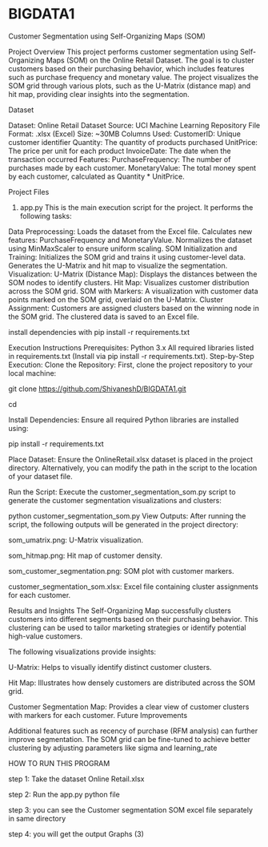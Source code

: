 # BIGDATA1
Customer Segmentation using Self-Organizing Maps (SOM)

Project Overview
This project performs customer segmentation using Self-Organizing Maps (SOM) on the Online Retail Dataset. The goal is to cluster customers based on their purchasing behavior, which includes features such as purchase frequency and monetary value. The project visualizes the SOM grid through various plots, such as the U-Matrix (distance map) and hit map, providing clear insights into the segmentation.

Dataset

Dataset: Online Retail Dataset
Source: UCI Machine Learning Repository
File Format: .xlsx (Excel)
Size: ~30MB
Columns Used:
CustomerID: Unique customer identifier
Quantity: The quantity of products purchased
UnitPrice: The price per unit for each product
InvoiceDate: The date when the transaction occurred
Features:
PurchaseFrequency: The number of purchases made by each customer.
MonetaryValue: The total money spent by each customer, calculated as Quantity * UnitPrice.

Project Files
1. app.py
This is the main execution script for the project. It performs the following tasks:

Data Preprocessing:
Loads the dataset from the Excel file.
Calculates new features: PurchaseFrequency and MonetaryValue.
Normalizes the dataset using MinMaxScaler to ensure uniform scaling.
SOM Initialization and Training:
Initializes the SOM grid and trains it using customer-level data.
Generates the U-Matrix and hit map to visualize the segmentation.
Visualization:
U-Matrix (Distance Map): Displays the distances between the SOM nodes to identify clusters.
Hit Map: Visualizes customer distribution across the SOM grid.
SOM with Markers: A visualization with customer data points marked on the SOM grid, overlaid on the U-Matrix.
Cluster Assignment:
Customers are assigned clusters based on the winning node in the SOM grid.
The clustered data is saved to an Excel file.

install dependencies with
pip install -r requirements.txt


Execution Instructions
Prerequisites:
Python 3.x
All required libraries listed in requirements.txt (Install via pip install -r requirements.txt).
Step-by-Step Execution:
Clone the Repository: First, clone the project repository to your local machine:


git clone <https://github.com/ShivaneshD/BIGDATA1.git>

cd <BIGDATA1>

Install Dependencies: Ensure all required Python libraries are installed using:

pip install -r requirements.txt

Place Dataset: Ensure the OnlineRetail.xlsx dataset is placed in the project directory. 
Alternatively, you can modify the path in the script to the location of your dataset file.

Run the Script: Execute the customer_segmentation_som.py script to generate the customer segmentation visualizations and clusters:

python customer_segmentation_som.py
View Outputs: After running the script, the following outputs will be generated in the project directory:

som_umatrix.png: U-Matrix visualization.

som_hitmap.png: Hit map of customer density.

som_customer_segmentation.png: SOM plot with customer markers.

customer_segmentation_som.xlsx: Excel file containing cluster assignments for each customer.


Results and Insights
The Self-Organizing Map successfully clusters customers into different segments based on their purchasing behavior. This clustering can be used to tailor marketing strategies or identify potential high-value customers.

The following visualizations provide insights:

U-Matrix: Helps to visually identify distinct customer clusters.

Hit Map: Illustrates how densely customers are distributed across the SOM grid.

Customer Segmentation Map: Provides a clear view of customer clusters with markers for each customer.
Future Improvements

Additional features such as recency of purchase (RFM analysis) can further improve segmentation.
The SOM grid can be fine-tuned to achieve better clustering by adjusting parameters like sigma and learning_rate

HOW TO RUN THIS PROGRAM

step 1: Take the dataset Online Retail.xlsx

step 2: Run the app.py python file

step 3: you can see the Customer segmentation SOM excel file separately in same directory

step 4: you will get the output Graphs (3)

